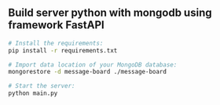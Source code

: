 ## Build server python with mongodb using framework FastAPI

```bash
# Install the requirements:
pip install -r requirements.txt

# Import data location of your MongoDB database:
mongorestore -d message-board ./message-board

# Start the server:
python main.py
```